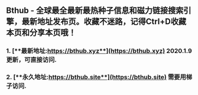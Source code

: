 ## **Bthub - 全球最全最新最热种子信息和磁力链接搜索引擎，最新地址发布页。收藏不迷路，记得Ctrl+D收藏本页和分享本页哦！**
### 1. [**最新地址:https://bthub.xyz**](https://bthub.xyz) **2020.1.9更新，可直接访问.**

### 2. [**永久地址:https://bthub.site**](https://bthub.site) **需要用梯子访问.**
      


